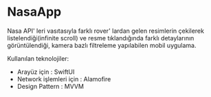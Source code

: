 # NasaApp

Nasa API' leri vasıtasıyla farklı rover' lardan gelen resimlerin çekilerek listelendiği(infinite scroll) ve resme tıklandığında farklı detaylarının görüntülendiği, kamera bazlı filtreleme yapılabilen mobil uygulama.

Kullanılan teknolojiler:

* Arayüz için : SwiftUI
* Network işlemleri için : Alamofire
* Design Pattern : MVVM
